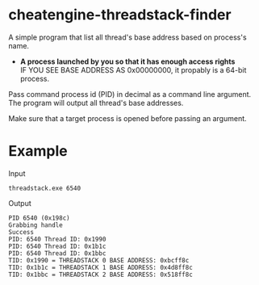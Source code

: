 # cheatengine-threadstack-finder
A simple program that list all thread's base address based on process's name.
- **A process launched by you so that it has enough access rights**  
IF YOU SEE BASE ADDRESS AS 0x00000000, it propably is a 64-bit process.

Pass command process id (PID) in decimal as a command line argument.
The program will output all thread's base addresses.

Make sure that a target process is opened before passing an argument.

# Example
Input
```
threadstack.exe 6540
```
Output
```
PID 6540 (0x198c)
Grabbing handle
Success
PID: 6540 Thread ID: 0x1990
PID: 6540 Thread ID: 0x1b1c
PID: 6540 Thread ID: 0x1bbc
TID: 0x1990 = THREADSTACK 0 BASE ADDRESS: 0xbcff8c
TID: 0x1b1c = THREADSTACK 1 BASE ADDRESS: 0x4d8ff8c
TID: 0x1bbc = THREADSTACK 2 BASE ADDRESS: 0x518ff8c
```
